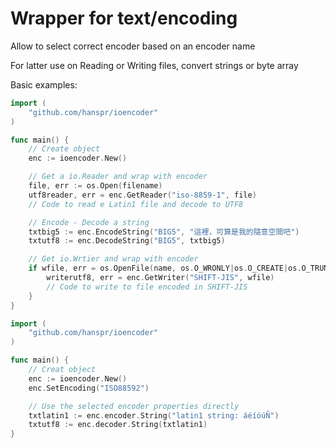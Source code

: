 # Wrapper for text/encoding

Allow to select correct encoder based on an encoder name

For latter use on Reading or Writing files, convert strings or byte array

Basic examples:

```go
import (
    "github.com/hanspr/ioencoder"
)

func main() {
    // Create object
    enc := ioencoder.New()

    // Get a io.Reader and wrap with encoder
    file, err := os.Open(filename)
    utf8reader, err = enc.GetReader("iso-8859-1", file)
    // Code to read e Latin1 file and decode to UTF8

    // Encode - Decode a string
    txtbig5 := enc.EncodeString("BIG5", "這裡，可算是我的隨意空間吧")
    txtutf8 := enc.DecodeString("BIG5", txtbig5)

    // Get io.Wrtier and wrap with encoder
    if wfile, err = os.OpenFile(name, os.O_WRONLY|os.O_CREATE|os.O_TRUNC, 0644); err == nil {
        writerutf8, err = enc.GetWriter("SHIFT-JIS", wfile)
        // Code to write to file encoded in SHIFT-JIS
    }
}
```

```go
import (
    "github.com/hanspr/ioencoder"
)

func main() {
    // Creat object
    enc := ioencoder.New()
    enc.SetEncoding("ISO88592")

    // Use the selected encoder properties directly
    txtlatin1 := enc.encoder.String("latin1 string: áéíóúÑ")
    txtutf8 := enc.decoder.String(txtlatin1)
}
```
